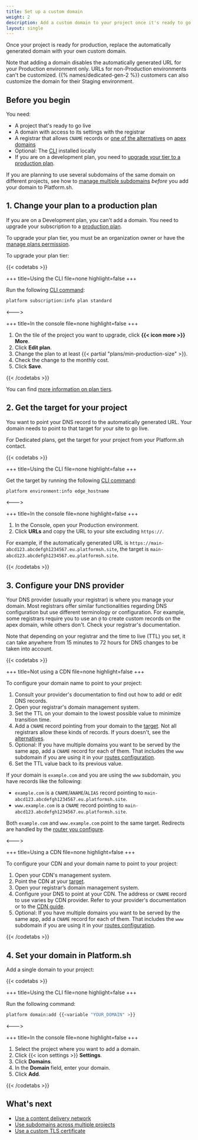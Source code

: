 ```yaml
---
title: Set up a custom domain
weight: 2
description: Add a custom domain to your project once it's ready to go live.
layout: single
---
```


Once your project is ready for production, replace the automatically generated domain with your own custom domain.

Note that adding a domain disables the automatically generated URL for your Production environment only.
URLs for non-Production environments can't be customized.
{{% names/dedicated-gen-2 %}} customers can also customize the domain for their Staging environment.

## Before you begin

You need:

* A project that's ready to go live
* A domain with access to its settings with the registrar
* A registrar that allows `CNAME` records or [one of the alternatives](./dns.md) on [apex domains](../../other/glossary.md#apex-domain)
* Optional: The [CLI](../../administration/cli/_index.md) installed locally
* If you are on a development plan, you need to [upgrade your tier to a production plan](#1-change-your-plan-to-a-production-plan).

If you are planning to use several subdomains of the same domain on different projects,
see how to [manage multiple subdomains](/domains/steps/subdomains.md) *before* you add your domain to Platform.sh.

## 1. Change your plan to a production plan

If you are on a Development plan, you can't add a domain.
You need to upgrade your subscription to a [production plan](../../other/glossary.md#production-plan).

To upgrade your plan tier, you must be an organization owner or have the [manage plans permission](../../administration/users.md#organization-user-permissions).

To upgrade your plan tier:

{{< codetabs >}}

+++
title=Using the CLI
file=none
highlight=false
+++

Run the following [CLI command](../../administration/cli/_index.md):

```bash
platform subscription:info plan standard
```

<--->

+++
title=In the console
file=none
highlight=false
+++

1. On the tile of the project you want to upgrade, click **{{< icon more >}} More**.
2. Click **Edit plan**.
3. Change the plan to at least {{< partial "plans/min-production-size" >}}.
4. Check the change to the monthly cost.
5. Click **Save**.

{{< /codetabs >}}

You can find [more information on plan tiers](https://platform.sh/pricing).

## 2. Get the target for your project

You want to point your DNS record to the automatically generated URL.
Your domain needs to point to that target for your site to go live.

For Dedicated plans, get the target for your project from your Platform.sh contact.

{{< codetabs >}}

+++
title=Using the CLI
file=none
highlight=false
+++

Get the target by running the following [CLI command](../../administration/cli/_index.md):

```bash
platform environment:info edge_hostname
```

<--->

+++
title=In the console
file=none
highlight=false
+++

1. In the Console, open your Production environment.
2. Click **URLs** and copy the URL to your site excluding `https://`.

  For example, if the automatically generated URL is `https://main-abcd123.abcdefgh1234567.eu.platformsh.site`,
  the target is `main-abcd123.abcdefgh1234567.eu.platformsh.site`.

{{< /codetabs >}}

## 3. Configure your DNS provider

Your DNS provider (usually your registrar) is where you manage your domain.
Most registrars offer similar functionalities regarding DNS configuration but use different terminology or configuration.
For example, some registrars require you to use an `@` to create custom records on the apex domain, while others don't.
Check your registrar's documentation.

Note that depending on your registrar and the time to live (TTL) you set,
it can take anywhere from 15 minutes to 72 hours for DNS changes to be taken into account.

{{< codetabs >}}

+++
title=Not using a CDN
file=none
highlight=false
+++

To configure your domain name to point to your project:

1. Consult your provider's documentation to find out how to add or edit DNS records.
2. Open your registrar's domain management system.
3. Set the TTL on your domain to the lowest possible value to minimize transition time.
4. Add a `CNAME` record pointing from your domain to the [target](#2-get-the-target-for-your-project).
   Not all registrars allow these kinds of records.
   If yours doesn't, see the [alternatives](./dns.md#workarounds-for-apex-domains).
5. Optional: If you have multiple domains you want to be served by the same app, add a `CNAME` record for each of them.
   That includes the `www` subdomain if you are using it in your [routes configuration](../../define-routes/_index.md).
6. Set the TTL value back to its previous value.

If your domain is `example.com` and you are using the `www` subdomain, you have records like the following:

* `example.com` is a `CNAME`/`ANAME`/`ALIAS` record pointing to `main-abcd123.abcdefgh1234567.eu.platformsh.site`.
* `www.example.com` is a `CNAME` record pointing to `main-abcd123.abcdefgh1234567.eu.platformsh.site`.

Both `example.com` and `www.example.com` point to the same target.
Redirects are handled by the [router you configure](../../define-routes/_index.md).

<--->

+++
title=Using a CDN
file=none
highlight=false
+++

To configure your CDN and your domain name to point to your project:

1. Open your CDN's management system.
2. Point the CDN at your [target](#2-get-the-target-for-your-project).
3. Open your registrar’s domain management system.
4. Configure your DNS to point at your CDN.
   The address or `CNAME` record to use varies by CDN provider.
   Refer to your provider's documentation or to the [CDN guide](../cdn/_index.md).
5. Optional: If you have multiple domains you want to be served by the same app, add a `CNAME` record for each of them.
   That includes the `www` subdomain if you are using it in your [routes configuration](../../define-routes/_index.md).

{{< /codetabs >}}

## 4. Set your domain in Platform.sh

Add a single domain to your project:

{{< codetabs >}}

+++
title=Using the CLI
file=none
highlight=false
+++

Run the following command:

```bash
platform domain:add {{<variable "YOUR_DOMAIN" >}}
```

<--->

+++
title=In the console
file=none
highlight=false
+++

1. Select the project where you want to add a domain.
2. Click {{< icon settings >}} **Settings**.
3. Click **Domains**.
4. In the **Domain** field, enter your domain.
5. Click **Add**.

{{< /codetabs >}}

## What's next

* [Use a content delivery network](../cdn/_index.md)
* [Use subdomains across multiple projects](./subdomains.md)
* [Use a custom TLS certificate](./tls.md)
